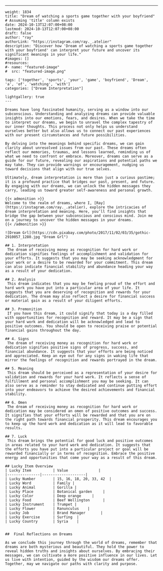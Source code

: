 ---
    weight: 1834
    title: "Dream of watching a sports game together with your boyfriend"  # Assuming 'title' column exists
    date: 2024-10-13T12:07:00+08:00
    lastmod: 2024-10-13T12:07:00+08:00
    draft: false
    author: "ray"
    authorLink: "https://instagram.com/ray._.atelier"
    description: "Discover how 'Dream of watching a sports game together with your boyfriend' can interpret your future and uncover its significant meanings in your life."
    #images: []
    #resources:
    #- name: "featured-image"
    #  src: "featured-image.png"
    
    tags: ['together', 'sports', 'your', 'game', 'boyfriend', 'Dream', 'a', 'of', 'watching', 'with']
    categories: ["Dream Interpretation"]
    
    lightgallery: true
    ---
    
    Dreams have long fascinated humanity, serving as a window into our subconscious. Understanding and analyzing dreams can provide valuable insights into our emotions, fears, and desires. When we take the time to interpret our dreams, we begin to unravel the complex tapestry of our inner thoughts. This process not only helps us understand ourselves better but also allows us to connect our past experiences with our present circumstances and future possibilities.
    
    By delving into the meanings behind specific dreams, we can gain clarity about unresolved issues from our past. These dreams often reflect our memories, traumas, and lessons learned, reminding us of what we need to confront or embrace. Moreover, dreams can serve as a guide for our future, revealing our aspirations and potential paths we may take. They can provide warnings or encouragement, nudging us toward decisions that align with our true selves.
    
    Ultimately, dream interpretation is more than just a curious pastime; it is a profound practice that bridges our past, present, and future. By engaging with our dreams, we can unlock the hidden messages they carry, leading us toward greater self-awareness and personal growth.
    
    {{< admonition >}}
    Welcome to the realm of dreams, where I, [Ray](https://instagram.com/ray._.atelier), explore the intricacies of dream interpretation and meaning. Here, you’ll find insights that bridge the gap between your subconscious and conscious mind. Join me on a journey to uncover the hidden messages in your dreams.
    {{< /admonition >}}
    
    ![Dream Grl](https://cdn.pixabay.com/photo/2017/11/02/03/35/gothic-2910057_1280.jpg "Dream Grl")
    
    ## 1. Interpretation
     The dream of receiving money as recognition for hard work or dedication signifies feelings of accomplishment and validation for your efforts. It suggests that you may be seeking acknowledgment for your work or a desire to be rewarded for your commitment. This dream can also indicate financial stability and abundance heading your way as a result of your dedication.
    
    ## 2. Analysis
     This dream indicates that you may be feeling proud of the effort and hard work you have put into a particular area of your life. It suggests that you are deserving of recognition and rewards for your dedication. The dream may also reflect a desire for financial success or material gain as a result of your diligent efforts.
    
    ## 3. Premonition
     If you have this dream, it could signify that today is a day filled with opportunities for recognition and reward. It may be a sign that your hard work and dedication will be acknowledged and lead to positive outcomes. You should be open to receiving praise or potential financial gains throughout the day.
    
    ## 4. Signs
     The dream of receiving money as recognition for hard work or dedication signifies positive signs of progress, success, and financial abundance. It suggests that your efforts are being noticed and appreciated. Keep an eye out for any signs in waking life that mirror the feelings of recognition and rewards portrayed in the dream.
    
    ## 5. Meaning
     This dream should be perceived as a representation of your desire for validation and rewards for your hard work. It reflects a sense of fulfillment and personal accomplishment you may be seeking. It can also serve as a reminder to stay dedicated and continue putting effort into your endeavors to achieve the desired achievements and financial stability.
    
    ## 6. Omen
     The dream of receiving money as recognition for hard work or dedication may be considered an omen of positive outcomes and success. It signifies that your efforts will be rewarded and that you are on the right path towards financial prosperity. This dream encourages you to keep up the hard work and dedication as it will lead to favorable results.
    
    ## 7. Luck
     This dream brings the potential for good luck and positive outcomes in areas related to your hard work and dedication. It suggests that the efforts you have put into a particular project or goal will be rewarded financially or in terms of recognition. Embrace the positive energy and opportunities that come your way as a result of this dream.
    
    ## Lucky Item Overview
    | Lucky Item          | Value              |
    |---------------|--------------------|
    | Lucky Number        | 15, 16, 18, 20, 33, 42  |
    | Lucky Word          | Family |
    | Lucky Animal        | Gorilla |
    | Lucky Place         | Botanical garden     |
    | Lucky Color         | Deep orange     |
    | Lucky Food          | Beef Wellington      |
    | Lucky Instrument    | Trumpet |
    | Lucky Flower        | Ranunculus    |
    | Lucky Job           | Brand Manager       |
    | Lucky Exercise      | Surfing  |
    | Lucky Country       | Syria    |
    
    
    ##  Final Reflections on Dreams
    
    As we conclude this journey through the world of dreams, remember that dreams are both mysterious and beautiful. They hold the power to reveal hidden truths and insights about ourselves. By embracing their messages, we can cultivate a more positive influence in our lives. Let us live with intention, guided by the wisdom our dreams offer. Together, may we navigate our paths with clarity and purpose.
    